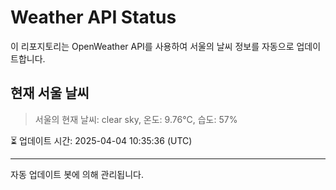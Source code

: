
# Weather API Status

이 리포지토리는 OpenWeather API를 사용하여 서울의 날씨 정보를 자동으로 업데이트합니다.

## 현재 서울 날씨
> 서울의 현재 날씨: clear sky, 온도: 9.76°C, 습도: 57%

⏳ 업데이트 시간: 2025-04-04 10:35:36 (UTC)

---
자동 업데이트 봇에 의해 관리됩니다.
